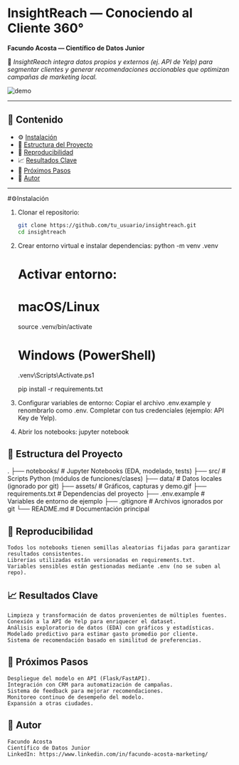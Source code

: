 # InsightReach — Conociendo al Cliente 360°

**Facundo Acosta — Científico de Datos Junior**

🚀 *InsightReach integra datos propios y externos (ej. API de Yelp) para segmentar clientes y generar recomendaciones accionables que optimizan campañas de marketing local.*

![demo](assets/demo.gif)  <!-- opcional: captura de notebook o gif corto -->

---

## 📌 Contenido
- ⚙️ [Instalación](#instalación)
- 📂 [Estructura del Proyecto](#estructura-del-proyecto)
- 🧪 [Reproducibilidad](#reproducibilidad)
- 📈 [Resultados Clave](#resultados-clave)
- 🚀 [Próximos Pasos](#próximos-pasos)
- 👤 [Autor](#autor)

---

#⚙Instalación

  1. Clonar el repositorio:
     ```bash
     git clone https://github.com/tu_usuario/insightreach.git
     cd insightreach
  2. Crear entorno virtual e instalar dependencias:
     python -m venv .venv
        # Activar entorno:
        # macOS/Linux
        source .venv/bin/activate
        # Windows (PowerShell)
        .venv\Scripts\Activate.ps1
    
        pip install -r requirements.txt
  
  3. Configurar variables de entorno:
      Copiar el archivo .env.example y renombrarlo como .env.
      Completar con tus credenciales (ejemplo: API Key de Yelp).
  
  4. Abrir los notebooks:
       jupyter notebook
   
## 📂 Estructura del Proyecto

.
├── notebooks/          # Jupyter Notebooks (EDA, modelado, tests)
├── src/                # Scripts Python (módulos de funciones/clases)
├── data/               # Datos locales (ignorado por git)
├── assets/             # Gráficos, capturas y demo.gif
├── requirements.txt    # Dependencias del proyecto
├── .env.example        # Variables de entorno de ejemplo
├── .gitignore          # Archivos ignorados por git
└── README.md           # Documentación principal

## 🧪 Reproducibilidad
    Todos los notebooks tienen semillas aleatorias fijadas para garantizar resultados consistentes.
    Librerías utilizadas están versionadas en requirements.txt.
    Variables sensibles están gestionadas mediante .env (no se suben al repo).

## 📈 Resultados Clave
    Limpieza y transformación de datos provenientes de múltiples fuentes.
    Conexión a la API de Yelp para enriquecer el dataset.
    Análisis exploratorio de datos (EDA) con gráficos y estadísticas.
    Modelado predictivo para estimar gasto promedio por cliente.
    Sistema de recomendación basado en similitud de preferencias.

## 🚀 Próximos Pasos
    Despliegue del modelo en API (Flask/FastAPI).
    Integración con CRM para automatización de campañas.
    Sistema de feedback para mejorar recomendaciones.
    Monitoreo continuo de desempeño del modelo.
    Expansión a otras ciudades.

## 👤 Autor
    Facundo Acosta
    Científico de Datos Junior
    LinkedIn: https://www.linkedin.com/in/facundo-acosta-marketing/
